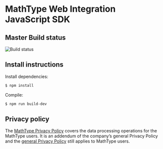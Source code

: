 MathType Web Integration JavaScript SDK
==========
## Master Build status
![Build status](https://api.travis-ci.org/wiris/mathtype-integration-js-dev.svg?branch=master)

## Install instructions

Install dependencies:

```bash
$ npm install
```

Compile:

```bash
$ npm run build-dev
```

## Privacy policy

The [MathType Privacy Policy](http://www.wiris.com/mathtype/privacy-policy) covers the data processing operations for the MathType users. It is an addendum of the company’s general Privacy Policy and the [general Privacy Policy](https://wiris.com/en/privacy-policy) still applies to MathType users.
